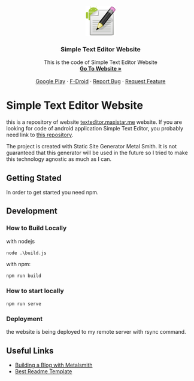 <br />
<div align="center">
  <a href="https://github.com/othneildrew/Best-README-Template">
    <img src="images/xhdpi_icon.png" alt="Logo" width="80" height="80">
  </a>

  <h3 align="center">Simple Text Editor Website</h3>

  <p align="center">
    This is the code of Simple Text Editor Website
    <br />
    <a href="https://texteditor.maxistar.me"><strong>Go To Website »</strong></a>
    <br />
    <br />
    <a href="https://play.google.com/store/apps/details?id=com.maxistar.textpad">Google Play</a>
    ·
    <a href="https://f-droid.org/packages/com.maxistar.textpad/">F-Droid</a>
    ·
    <a href="https://github.com/maxistar/TextPad">Report Bug</a>
    ·
    <a href="https://github.com/maxistar/TextPad">Request Feature</a>
  </p>
</div>

# Simple Text Editor Website

this is a repository of website [texteditor.maxistar.me](https://texteditor.maxistar.me) website. If you are looking for code of android application Simple Text Editor, you probably need link to [this repository](https://github.com/maxistar/TextPad).

The project is created with Static Site Generator Metal Smith. It is not guaranteed that this generator will be used in the future so I tried to make this technology agnostic as much as I can.


## Getting Stated

In order to get started you need npm.

## Development

### How to Build Locally

with nodejs

```
node .\build.js
```

with npm:

```
npm run build
```


### How to start locally

```
npm run serve
```

### Deployment

the website is being deployed to my remote server with rsync command. 

## Useful Links

- [Building a Blog with Metalsmith](http://www.blakeembrey.com/posts/2014-09-building-a-blog-with-metalsmith)
- [Best Readme Template](https://github.com/othneildrew/Best-README-Template)

